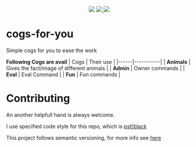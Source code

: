 <div align="center">
  <img src="https://img.shields.io/badge/Python-3.7-blue?style=for-the-badge&logo=Python">
  
  <a href="https://discord.gg/S9bSjga">
    <img src="https://img.shields.io/badge/Join-Server-blue?style=for-the-badge&logo=Discord">
  </a>
  
  <a href="https://github.com/psf/black">
    <img src="https://img.shields.io/badge/code%20style-black-black?style=for-the-badge&logo=Python">
  </a>
</div>

# cogs-for-you
Simple cogs for you to ease the work

**Following Cogs are avail**
| Cogs | Their use |
|------|-----------|
| **Animals** | Gives the fact/image of different animals |
| **Admin** | Owner commands |
| **Eval** | Eval Command |
| **Fun** | Fun commands |

# Contributing

An another helpfull hand is always welcome.

I use specified code style for this repo, which is [psf/black](https://github.com/psf/black)

This project follows semantic versioning, for more info see [here](https://github.com/mischievousdev/cogs-for-you/blob/master/CONTRIBUTING.md)
